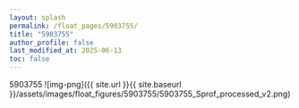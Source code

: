 ```yaml
---
layout: splash
permalink: /float_pages/5903755/
title: "5903755"
author_profile: false
last_modified_at: 2025-06-13
toc: false
---
```

 
5903755
![img-png]({{ site.url }}{{ site.baseurl }}/assets/images/float_figures/5903755/5903755_Sprof_processed_v2.png)